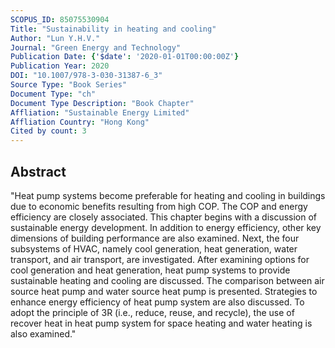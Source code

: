 ```yaml
---
SCOPUS_ID: 85075530904
Title: "Sustainability in heating and cooling"
Author: "Lun Y.H.V."
Journal: "Green Energy and Technology"
Publication Date: {'$date': '2020-01-01T00:00:00Z'}
Publication Year: 2020
DOI: "10.1007/978-3-030-31387-6_3"
Source Type: "Book Series"
Document Type: "ch"
Document Type Description: "Book Chapter"
Affliation: "Sustainable Energy Limited"
Affliation Country: "Hong Kong"
Cited by count: 3
---
```


## Abstract
"Heat pump systems become preferable for heating and cooling in buildings due to economic benefits resulting from high COP. The COP and energy efficiency are closely associated. This chapter begins with a discussion of sustainable energy development. In addition to energy efficiency, other key dimensions of building performance are also examined. Next, the four subsystems of HVAC, namely cool generation, heat generation, water transport, and air transport, are investigated. After examining options for cool generation and heat generation, heat pump systems to provide sustainable heating and cooling are discussed. The comparison between air source heat pump and water source heat pump is presented. Strategies to enhance energy efficiency of heat pump system are also discussed. To adopt the principle of 3R (i.e., reduce, reuse, and recycle), the use of recover heat in heat pump system for space heating and water heating is also examined."
